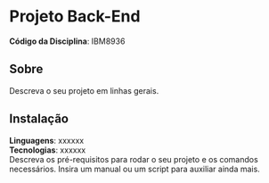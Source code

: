 # Projeto Back-End 

**Código da Disciplina**: IBM8936<br>

## Sobre 
Descreva o seu projeto em linhas gerais. 

## Instalação 
**Linguagens**: xxxxxx<br>
**Tecnologias**: xxxxxx<br>
Descreva os pré-requisitos para rodar o seu projeto e os comandos necessários.
Insira um manual ou um script para auxiliar ainda mais.

